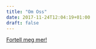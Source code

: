 ```yaml
---
title: "Om Oss"
date: 2017-11-24T12:04:19+01:00
draft: false
---
```


<div class="row splash w-om-oss" style="margin-bottom:2rem">
    <div class="col-12 splash-wrapper">
        <div class="splash-slogan">
        </div>
<a class="btn btn-primary" href="#" role="button">Fortell meg mer!</a> 
    </div>
</div>

